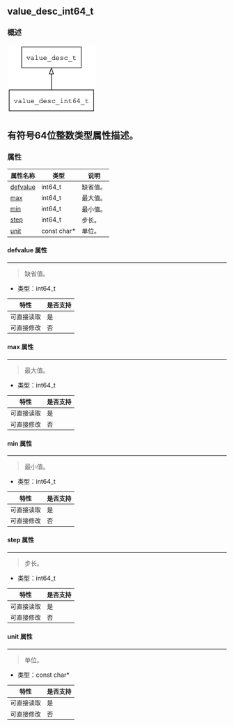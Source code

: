 ## value\_desc\_int64\_t
### 概述
![image](images/value_desc_int64_t_0.png)

有符号64位整数类型属性描述。
----------------------------------
### 属性
<p id="value_desc_int64_t_properties">

| 属性名称 | 类型 | 说明 | 
| -------- | ----- | ------------ | 
| <a href="#value_desc_int64_t_defvalue">defvalue</a> | int64\_t | 缺省值。 |
| <a href="#value_desc_int64_t_max">max</a> | int64\_t | 最大值。 |
| <a href="#value_desc_int64_t_min">min</a> | int64\_t | 最小值。 |
| <a href="#value_desc_int64_t_step">step</a> | int64\_t | 步长。 |
| <a href="#value_desc_int64_t_unit">unit</a> | const char* | 单位。 |
#### defvalue 属性
-----------------------
> <p id="value_desc_int64_t_defvalue">缺省值。

* 类型：int64\_t

| 特性 | 是否支持 |
| -------- | ----- |
| 可直接读取 | 是 |
| 可直接修改 | 否 |
#### max 属性
-----------------------
> <p id="value_desc_int64_t_max">最大值。

* 类型：int64\_t

| 特性 | 是否支持 |
| -------- | ----- |
| 可直接读取 | 是 |
| 可直接修改 | 否 |
#### min 属性
-----------------------
> <p id="value_desc_int64_t_min">最小值。

* 类型：int64\_t

| 特性 | 是否支持 |
| -------- | ----- |
| 可直接读取 | 是 |
| 可直接修改 | 否 |
#### step 属性
-----------------------
> <p id="value_desc_int64_t_step">步长。

* 类型：int64\_t

| 特性 | 是否支持 |
| -------- | ----- |
| 可直接读取 | 是 |
| 可直接修改 | 否 |
#### unit 属性
-----------------------
> <p id="value_desc_int64_t_unit">单位。

* 类型：const char*

| 特性 | 是否支持 |
| -------- | ----- |
| 可直接读取 | 是 |
| 可直接修改 | 否 |
